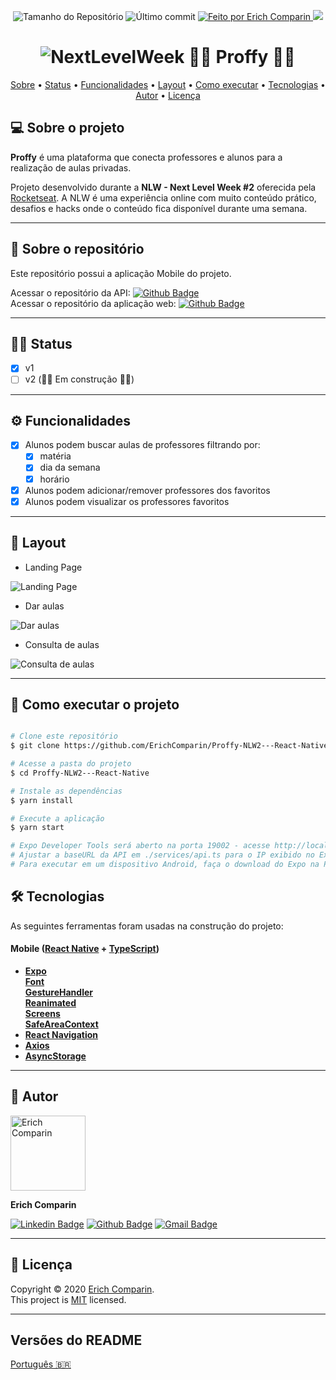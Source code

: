 <p align="center">
  <img alt="Tamanho do Repositório" src="https://img.shields.io/github/repo-size/ErichComparin/Proffy-NLW2---React-Native?style=flat-square" />
  
  <img alt="Último commit" src="https://img.shields.io/github/last-commit/ErichComparin/Proffy-NLW2---React-Native?style=flat-square" />

  <a href="https://github.com/ErichComparin">
    <img alt="Feito por Erich Comparin" src="https://img.shields.io/badge/feito%20por-Erich%20Comparin-orange?style=flat-square" />
  </a>

  <a href="./LICENSE">
    <img href="Licença MIT" src="https://img.shields.io/apm/l/vim-mode?style=flat-square" />
  </a>
</p>

<h1 align="center">
    <img alt="NextLevelWeek" title="#NextLevelWeek" src=./readme/banner.jpg?raw=true" />
    👨‍🏫 Proffy 👩‍🏫
</h1>

<!-- 🚧🚧 Em construção 🚧🚧 -->

<p align="center">
 <a href="#-sobre-o-projeto">Sobre</a> •
 <a href="#️-status">Status</a> •
 <a href="#️-funcionalidades">Funcionalidades</a> •
 <a href="#-layout">Layout</a> • 
 <a href="#-como-executar-o-projeto">Como executar</a> • 
 <a href="#-tecnologias">Tecnologias</a> •
 <a href="#️-autor">Autor</a> • 
 <a href="#-licença">Licença</a>
</p>

## 💻 Sobre o projeto

**Proffy** é uma plataforma que conecta professores e alunos para a realização de aulas privadas.

Projeto desenvolvido durante a **NLW - Next Level Week #2** oferecida pela [Rocketseat](https://rocketseat.com.br/).
A NLW é uma experiência online com muito conteúdo prático, desafios e hacks onde o conteúdo fica disponível durante uma semana.

---

## 📂 Sobre o repositório

Este repositório possui a aplicação Mobile do projeto.

Acessar o repositório da API: [![Github Badge](https://img.shields.io/badge/-API_Proffy-000?style=flat-square&logo=Github&logoColor=white&link=https://github.com/ErichComparin/Proffy-NLW2---nodeJS)](https://github.com/ErichComparin/Proffy-NLW2---nodeJS)<br />
Acessar o repositório da aplicação web: [![Github Badge](https://img.shields.io/badge/-Web_Proffy-000?style=flat-square&logo=Github&logoColor=white&link=https://github.com/ErichComparin/Proffy-NLW2---ReactJS)](https://github.com/ErichComparin/Proffy-NLW2---ReactJS)

---

## 🏃‍♂️ Status

- [x] v1
- [ ] v2 (🚧🚧 Em construção 🚧🚧)

---

## ⚙️ Funcionalidades

- [x] Alunos podem buscar aulas de professores filtrando por: 
  - [x] matéria
  - [x] dia da semana
  - [x] horário

- [x] Alunos podem adicionar/remover professores dos favoritos
- [x] Alunos podem visualizar os professores favoritos

---

## 🎨 Layout

- Landing Page
<img alt="Landing Page" src="./readme/mobile1.jpg?raw=true">

- Dar aulas
<img alt="Dar aulas" src="./readme/mobile2.jpg?raw=true">

- Consulta de aulas
<img alt="Consulta de aulas" src="./readme/mobile3.jpg?raw=true">

---

## 🚀 Como executar o projeto

```bash

# Clone este repositório
$ git clone https://github.com/ErichComparin/Proffy-NLW2---React-Native.git

# Acesse a pasta do projeto
$ cd Proffy-NLW2---React-Native

# Instale as dependências
$ yarn install

# Execute a aplicação
$ yarn start

# Expo Developer Tools será aberto na porta 19002 - acesse http://localhost:19002
# Ajustar a baseURL da API em ./services/api.ts para o IP exibido no Expo Developer Tools (Abaixo de CONNECTION - LAN) e porta 3333
# Para executar em um dispositivo Android, faça o download do Expo na Play Store e escaneie o QR Code

```

## 🛠 Tecnologias

As seguintes ferramentas foram usadas na construção do projeto:

#### **Mobile**  ([React Native](https://reactnative.dev/)  +  [TypeScript](https://www.typescriptlang.org/))

-   **[Expo](https://docs.expo.io/)**
<br />    **[Font](https://docs.expo.io/versions/latest/sdk/font/)**
<br />**[GestureHandler](https://docs.expo.io/versions/latest/sdk/gesture-handler/)**
<br />**[Reanimated](https://docs.expo.io/versions/latest/sdk/reanimated/)**
<br />**[Screens](https://docs.expo.io/versions/v38.0.0/sdk/screens/)**
<br />**[SafeAreaContext](https://docs.expo.io/versions/latest/sdk/safe-area-context/)**
-   **[React Navigation](https://reactnavigation.org/)**
-   **[Axios](https://github.com/axios/axios)**
-   **[AsyncStorage](https://reactnative.dev/docs/asyncstorage)**

---

## 🧔 Autor

<img alt="Erich Comparin" src="https://avatars1.githubusercontent.com/u/49964553?s=460&u=cbfeb4a52528866ecd92b23fb86afa9bf1cc4ee2&v=4" width="120px"/>

**Erich Comparin**

[![Linkedin Badge](https://img.shields.io/badge/-Erich_Comparin-blue?style=flat-square&logo=Linkedin&logoColor=white&link=ttps://www.linkedin.com/in/erich-comparin-6923119b/)](https://www.linkedin.com/in/erich-comparin-6923119b/) [![Github Badge](https://img.shields.io/badge/-Erich_Comparin-000?style=flat-square&logo=Github&logoColor=white&link=https://github.com/ErichComparin)](https://github.com/ErichComparin) [![Gmail Badge](https://img.shields.io/badge/-erich.comparin@gmail.com-c14438?style=flat-square&logo=Gmail&logoColor=white&link=mailto:erich.comparin@gmail.com)](mailto:erich.comparin@gmail.com)

---

## 📝 Licença

Copyright © 2020 [Erich Comparin](https://github.com/ErichComparin).<br />
This project is [MIT](./LICENSE) licensed.

---

##  Versões do README

[Português 🇧🇷](./README.md)